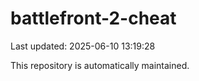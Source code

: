 # battlefront-2-cheat

Last updated: 2025-06-10 13:19:28

This repository is automatically maintained.
